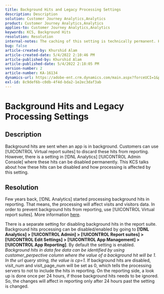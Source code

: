 ```yaml
---
title: Background Hits and Legacy Processing Settings
description: Description
solution: Customer Journey Analytics,Analytics
product: Customer Journey Analytics,Analytics
applies-to: Customer Journey Analytics,Analytics
keywords: KCS, Background Hits
resolution: Resolution
internal-notes: The caching of this setting is technically permanent. However, since we restart those services daily, we are practically manually busting that cache once very 24 hours. The setting caching behavior isn't really documented and is more just of an implementation detail. Therefore, be careful when sharing the information with customers.
bug: false
article-created-by: Khurshid Alam
article-created-date: 5/4/2022 2:10:46 PM
article-published-by: Khurshid Alam
article-published-date: 5/4/2022 2:18:05 PM
version-number: 2
article-number: KA-16134
dynamics-url: https://adobe-ent.crm.dynamics.com/main.aspx?forceUCI=1&pagetype=entityrecord&etn=knowledgearticle&id=d34c29fc-b3cb-ec11-a7b5-6045bd00dbbc
exl-id: 8c9def6b-c0db-4f4d-bda2-1e2ec3daf3ab
---
```

# Background Hits and Legacy Processing Settings

## Description


Background hits are sent when an app is in background. Customers can use [!UICONTROL Virtual report suites] to discard these hits from reporting. However, there is a setting in [!DNL Analytics] [!UICONTROL Admin Console] where these hits can be disabled permanently. This KCS talks about how these hits can be disabled and how processing is affected by this setting.


## Resolution


Few years back, [!DNL Analytics] started processing background hits in reporting. That means, the processing will affect visits and visitors data. In order to prevent background hits from reporting, use [!UICONTROL Virtual report suites]. More information [here](https://docs.adobe.com/content/help/en/analytics/components/virtual-report-suites/vrs-components.html).

There is a separate setting for disabling background hits in the report suite. Background hits processing can be disabled/enabled by going to <b>[!DNL Analytics] > [!UICONTROL Admin] > [!UICONTROL Report suites] > [!UICONTROL Edit Settings] > [!UICONTROL App Management] > [!UICONTROL App Reporting]</b>. By default the setting is enabled.
*Background hits in data fee data can be identified by using customer_perpective column where the value of a background hit will be 1. In the url query string, the value is cp=1.*
If background hits are disabled, visit_num and visit_page_num will be set as 0, which tells the processing servers to not to include the hits in reporting. On the reporting side, a look up is done once per 24 hours, if those background hits needs to be ignored. So, the changes will affect in reporting only after 24 hours past the setting is changed.
